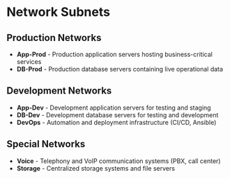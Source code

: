 # Network Subnets

## Production Networks
- **App-Prod** - Production application servers hosting business-critical services
- **DB-Prod** - Production database servers containing live operational data

## Development Networks  
- **App-Dev** - Development application servers for testing and staging
- **DB-Dev** - Development database servers for testing and development
- **DevOps** - Automation and deployment infrastructure (CI/CD, Ansible)

## Special Networks
- **Voice** - Telephony and VoIP communication systems (PBX, call center)
- **Storage** - Centralized storage systems and file servers